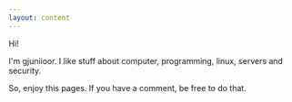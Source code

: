 ```yaml
---
layout: content
---
```


Hi!

I'm gjuniioor. I like stuff about computer, programming, linux, servers and security.

So, enjoy this pages. If you have a comment, be free to do that.
